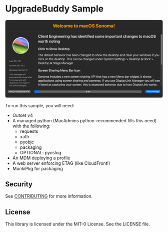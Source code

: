 # UpgradeBuddy Sample

![upgradebuddy_scrsht](upgradebuddy_scrsht.png)

To run this sample, you will need:

- Outset v4
- A managed python (MacAdmins python-recommended fills this need) with the following:
  - requests
  - xattr
  - pyobjc
  - packaging
  - OPTIONAL: pyoslog
- An MDM deploying a profile
- A web server enforcing ETAG (like CloudFront!)
- MunkiPkg for packaging

## Security

See [CONTRIBUTING](CONTRIBUTING.md#security-issue-notifications) for more information.

## License

This library is licensed under the MIT-0 License. See the LICENSE file.
